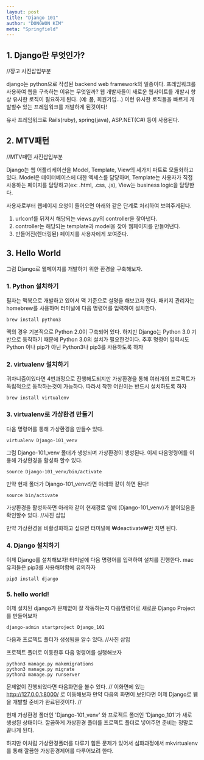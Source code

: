 ```yaml
---
layout: post
title: "Django 101"
author: "DONGWON KIM"
meta: "Springfield"
---
```


## 1. Django란 무엇인가?
//장고 사진삽입부분

django는 python으로 작성된 backend web framework의 일종이다. 프레임워크를 사용하여 웹을 구축하는 이유는 무엇일까? 웹 개발자들이 새로운 웹사이트를 개발시 항상 유사한 로직이 필요하게 된다. (예: 폼, 회원가입...) 
이런 유사한 로직들을 빠르게 개발할수 있는 프레임워크를 개발하게 된것이다!

유사 프레임워크로 Rails(ruby), spring(java), ASP.NET(C#) 등이 사용된다.


## 2. MTV패턴 
//MTV패턴 사진삽입부분

Django는 웹 어플리케이션을 Model, Template, View의 세가지 파트로 모듈화하고 있다.
Model은 데이터베이스에 대한 엑세스를 담당하며, Template는 사용자가 직접 사용하는 페이지를 담당하고(ex: .html, .css, .js), View는 business logic을 담당한다. 

사용자로부터 웹페이지 요청이 들어오면 아래와 같은 단계로 처리하여 보여주게된다.

1. urlconf를 뒤져서 해당되는 views.py의 controller을 찾아낸다.
2. controller는 해당되는 template과 model을 찾아 웹페이지를 만들어낸다.
3. 만들어진(렌더링된) 페이지를 사용자에게 보여준다.


## 3. Hello World
그럼 Django로 웹페이지를 개발하기 위한 환경을 구축해보자.

### 1. Python 설치하기
필자는 맥북으로 개발하고 있어서 맥 기준으로 설명을 해보고자 한다.
패키지 관리자는 homebrew를 사용하며 터미널에 다음 명령어를 입력하여 설치한다.


`brew install python3`

맥의 경우 기본적으로 Python 2.0이 구축되어 있다. 하지만 Django는 Python 3.0 기반으로 동작하기 때문에
Python 3.0의 설치가 필요한것이다. 
추후 명령어 입력시도 Python 이나 pip가 아닌 Python3나 pip3를 사용하도록 하자

### 2. virtualenv 설치하기
귀차니즘이있다면 4번과정으로 진행해도되지만 가상환경을 통해 여러개의 프로잭트가 독립적으로 동작하는것이 가능하다.
따라서 착한 어린이는 반드시 설치하도록 하자

`brew install virtualenv`

### 3. virtualenv로 가상환경 만들기
다음 명령어를 통해 가상환경을 만들수 있다.

`virtualenv Django-101_venv`

그럼 Django-101_venv 폴더가 생성되며 가상환경이 생성된다.
이제 다음명령어를 이용해 가상환경을 활성화 할수 있다.

`source Django-101_venv/bin/activate`

만약 현재 폴더가 Django-101_venv라면 아래와 같이 하면 된다!

`source bin/activate`

가상환경을 활성화하면 아래와 같이 현재경로 앞에 (Django-101_venv)가 붙어있음을 확인할수 있다.
//사진 삽입 

만약 가상환경을 비활성화하고 싶으면 터미널에 ₩deactivate₩만 치면 된다.

### 4. Django 설치하기 
이제 Django를 설치해보자!
터미널에 다음 명령어를 입력하여 설치를 진행한다.
mac 유저들은 pip3를 사용해야함에 유의하자

`pip3 install django`

### 5. hello world!
이제 설치된 django가 문제없이 잘 작동하는지 다음명령어로 새로운 Django Project를 만들어보자

`django-admin startproject Django_101`

다음과 프로젝트 폴터가 생성됨을 알수 있다.
//사진 삽입 

프로젝트 폴더로 이동한후 다음 명령어를 실행해보자 
```
python3 manage.py makemigrations
python3 manage.py migrate
python3 manage.py runserver
```

문제없이 진행되었다면 다음화면을 볼수 있다.
//
이화면에 있는 http://127.0.0.1:8000/ 로 이동해보자
만약 다음의 화면이 보인다면 이제 Django로 웹을 개발할 준비가 완료된것이다.
//


현재 가상환경 폴더인 'Django-101_venv' 와 프로젝트 폴더인 'Django_101'가 
새로 생성된 상태이다. 깔끔하게 가상환경 폴더를 프로젝트 폴더로 넣어주면 준비는 정말로 
끝나게 된다. 

하지만 이처럼 가상환경폴더를 다루기 힘든 문제가 있어서 심화과정에서 mkvirtualenv를 통해 
깔끔한 가상환경제어를 다루어보려 한다. 


